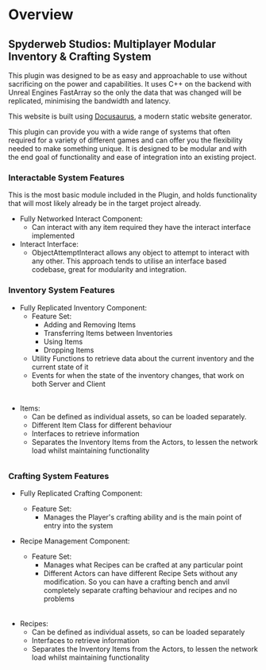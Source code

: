 # Overview

## Spyderweb Studios: Multiplayer Modular Inventory & Crafting System

This plugin was designed to be as easy and approachable to use without sacrificing
on the power and capabilities. It uses C++ on the backend with Unreal Engines FastArray
so the only the data that was changed will be replicated, minimising the bandwidth and
latency.

This website is built using [Docusaurus](https://docusaurus.io/), a modern static website generator.

This plugin can provide you with a wide range of systems that often required
for a variety of different games and can offer you the flexibility needed to
make something unique. It is designed to be modular and with the end goal of
functionality and ease of integration into an existing project.


### Interactable System Features
This is the most basic module included in the Plugin, and holds
functionality that will most likely already be in the target project
already.

- Fully Networked Interact Component:
  - Can interact with any item required they have the
    interact interface implemented
- Interact Interface:
  - ObjectAttemptInteract allows any object to attempt
    to interact with any other. This approach tends to utilise
    an interface based codebase, great for modularity and integration.

### Inventory System Features

- Fully Replicated Inventory Component:
  - Feature Set:
    - Adding and Removing Items
    - Transferring Items between Inventories
    - Using Items
    - Dropping Items
  - Utility Functions to retrieve data about the current
    inventory and the current state of it
  - Events for when the state of the inventory changes,
    that work on both Server and Client
######
- Items:
  - Can be defined as individual assets, so
    can be loaded separately.
  - Different Item Class for different behaviour
  - Interfaces to retrieve information
  - Separates the Inventory Items from the Actors,
    to lessen the network load whilst maintaining functionality
######

### Crafting System Features

- Fully Replicated Crafting Component:
  - Feature Set:
    - Manages the Player's crafting
      ability and is the main point of entry into the system

- Recipe Management Component:
  - Feature Set:
    - Manages what Recipes can be crafted at any particular
      point
    - Different Actors can have different Recipe Sets without
      any modification. So you can have a crafting bench and anvil
      completely separate crafting behaviour and recipes and no problems
######

- Recipes:
  - Can be defined as individual assets, so
    can be loaded separately
  - Interfaces to retrieve information
  - Separates the Inventory Items from the Actors,
    to lessen the network load whilst maintaining functionality
  